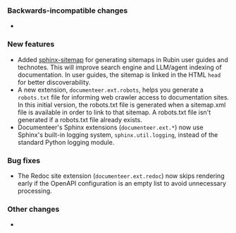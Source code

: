 <!-- Delete the sections that don't apply -->

### Backwards-incompatible changes

-

### New features

- Added [sphinx-sitemap](https://sphinx-sitemap.readthedocs.io/en/latest/index.html) for generating sitemaps in Rubin user guides and technotes. This will improve search engine and LLM/agent indexing of documentation. In user guides, the sitemap is linked in the HTML `head` for better discoverability.
- A new extension, `documenteer.ext.robots`, helps you generate a `robots.txt` file for informing web crawler access to documentation sites. In this initial version, the robots.txt file is generated when a sitemap.xml file is available in order to link to that sitemap. A robots.txt file isn't generated if a robots.txt file already exists.
- Documenteer's Sphinx extensions (`documenteer.ext.*`) now use Sphinx's built-in logging system, `sphinx.util.logging`, instead of the standard Python logging module.

### Bug fixes

- The Redoc site extension (`documenteer.ext.redoc`) now skips rendering early if the OpenAPI configuration is an empty list to avoid unnecessary processing.

### Other changes

-
